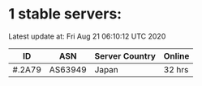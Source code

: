 # 1 stable servers:

Latest update at: Fri Aug 21 06:10:12 UTC 2020

| ID | ASN | Server Country | Online |
| -- | --- | -------------- | ------ |
| #.2A79 | AS63949 | Japan | 32 hrs |


